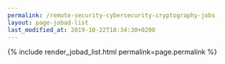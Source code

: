 ```yaml
---
permalink: /remote-security-cybersecurity-cryptography-jobs
layout: page-jobad-list
last_modified_at: 2019-10-22T18:34:30+0200
---
```

{% include render_jobad_list.html permalink=page.permalink %}
